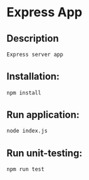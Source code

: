 # Express App

## Description
```bash
Express server app
```

## Installation:
```bash
npm install
```

## Run application:
```bash
node index.js
```

## Run unit-testing:
```bash
npm run test
```


